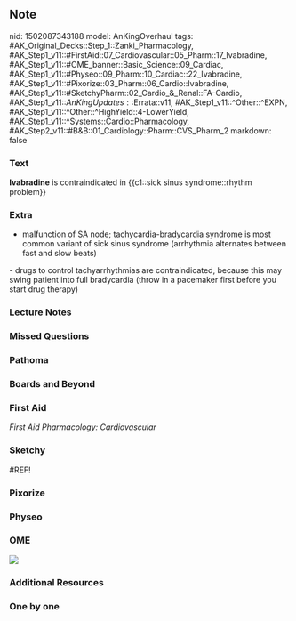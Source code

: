 ## Note
nid: 1502087343188
model: AnKingOverhaul
tags: #AK_Original_Decks::Step_1::Zanki_Pharmacology, #AK_Step1_v11::#FirstAid::07_Cardiovascular::05_Pharm::17_Ivabradine, #AK_Step1_v11::#OME_banner::Basic_Science::09_Cardiac, #AK_Step1_v11::#Physeo::09_Pharm::10_Cardiac::22_Ivabradine, #AK_Step1_v11::#Pixorize::03_Pharm::06_Cardio::Ivabradine, #AK_Step1_v11::#SketchyPharm::02_Cardio_&_Renal::FA-Cardio, #AK_Step1_v11::$AnKingUpdates::$Errata::v11, #AK_Step1_v11::^Other::^EXPN, #AK_Step1_v11::^Other::^HighYield::4-LowerYield, #AK_Step1_v11::^Systems::Cardio::Pharmacology, #AK_Step2_v11::#B&B::01_Cardiology::Pharm::CVS_Pharm_2
markdown: false

### Text
<div>
  <b>Ivabradine</b> is contraindicated in {{c1::sick sinus
  syndrome::rhythm problem}}
</div>

### Extra
- malfunction of SA node; tachycardia-bradycardia syndrome is most
common variant of sick sinus syndrome (arrhythmia alternates
between fast and slow beats)
<div>
  - drugs to control tachyarrhythmias are contraindicated, because
  this may swing patient into full bradycardia (throw in a
  pacemaker first before you start drug therapy)
</div>

### Lecture Notes


### Missed Questions


### Pathoma


### Boards and Beyond


### First Aid
<div>
  <i>First Aid Pharmacology: Cardiovascular</i>
</div>

### Sketchy
#REF!

### Pixorize


### Physeo


### OME
<div class="ome-widget">
  <a href="https://onlinemeded.org/spa/cardiac?ref=anki"><img src=
  "_OME_AnkiFlashcards_Topic_4.png"></a>
</div>

### Additional Resources


### One by one

